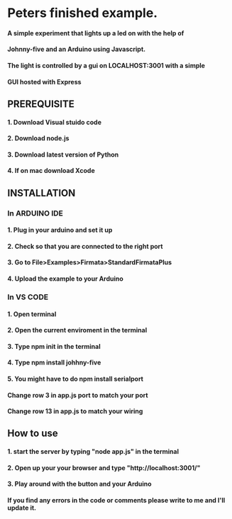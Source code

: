# Peters finished example.
#### A simple experiment that lights up a led on with the help of
#### Johnny-five and an Arduino using Javascript.
#### The light is controlled by a gui on LOCALHOST:3001 with a simple
#### GUI hosted with Express

##      PREREQUISITE
#### 1. Download Visual stuido code
#### 2. Download node.js
#### 3. Download latest version of Python
#### 4. If on mac download Xcode


##      INSTALLATION
### In ARDUINO IDE
#### 1. Plug in your arduino and set it up
#### 2. Check so that you are connected to the right port
#### 3. Go to File>Examples>Firmata>StandardFirmataPlus
#### 4. Upload the example to your Arduino

### In VS CODE
#### 1. Open terminal
#### 2. Open the current enviroment in the terminal
#### 3. Type npm init in the terminal
#### 4. Type npm install johhny-five
#### 5. You might have to do npm install serialport

#### Change row 3 in app.js port to match your port
#### Change row 13 in app.js to match your wiring

## How to use

#### 1. start the server by typing "node app.js" in the terminal
#### 2. Open up your your browser and type "http://localhost:3001/"
#### 3. Play around with the button and your Arduino

#### If you find any errors in the code or comments please write to me and I'll update it. 